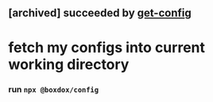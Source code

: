 ## [archived] succeeded by [get-config](https://github.com/boxdox/get-config)

# fetch my configs into current working directory

### run `npx @boxdox/config`
